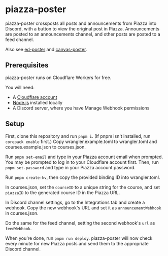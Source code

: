 # piazza-poster

piazza-poster crossposts all posts and announcements from Piazza into Discord, with a button to view the original post in Piazza. Announcements are posted to an announcements channel, and other posts are posted to a feed channel.

Also see [ed-poster](https://github.com/advaith1/ed-poster) and [canvas-poster](https://github.com/advaith1/canvas-poster).

## Prerequisites

piazza-poster runs on Cloudflare Workers for free.

You will need:
* A [Cloudflare account](https://dash.cloudflare.com/sign-up)
* [Node.js](https://nodejs.org/en) installed locally
* A Discord server, where you have Manage Webhook permissions

## Setup

First, clone this repository and run `pnpm i`. (If pnpm isn't installed, run `corepack enable` first.) Copy wrangler.example.toml to wrangler.toml and courses.example.json to courses.json.

Run `pnpm set-email` and type in your Piazza account email when prompted. You may be prompted to log in to your Cloudflare account first. Then, run `pnpm set-password` and type in your Piazza account password.

Run `pnpm create-kv`, then copy the provided binding ID into wrangler.toml.

In courses.json, set the `courseID` to a unique string for the course, and set `piazzaID` to the generated course ID in the Piazza URL.

In Discord channel settings, go to the Integrations tab and create a webhook. Copy the new webhook's URL and set it as `announcementWebhook` in courses.json.

Do the same for the feed channel, setting the second webhook's `url` as `feedWebhook`.

When you're done, run `pnpm run deploy`. piazza-poster will now check every minute for new Piazza posts and send them to the appropriate Discord channel.
